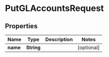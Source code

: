 
# PutGLAccountsRequest

## Properties
Name | Type | Description | Notes
------------ | ------------- | ------------- | -------------
**name** | **String** |  |  [optional]



